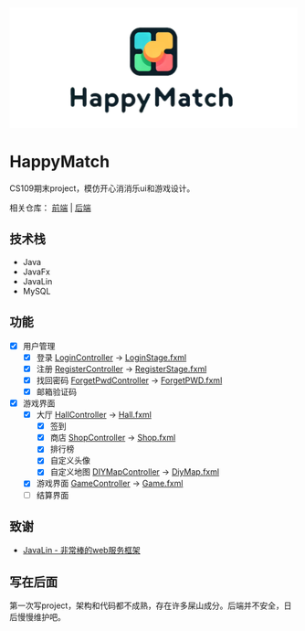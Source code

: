 
![Logo](./img/logo.png)


# HappyMatch


CS109期末project，模仿开心消消乐ui和游戏设计。

相关仓库： [前端](https://github.com/xcipHanD/happyMatch) | [后端](https://github.com/xcipHanD/happyMatchServer)


## 技术栈
  - Java
  - JavaFx
  - JavaLin
  - MySQL

## 功能

- [x] 用户管理
	- [x] 登录 [LoginController](src\main\java\asia\sustech\happymatch\Login\LoginController.java) -> [LoginStage.fxml](src\main\resources\LoginStage.fxml)
	- [x] 注册 [RegisterController](src\main\java\asia\sustech\happymatch\Login\RegisterController.java) -> [RegisterStage.fxml](src\main\resources\RegisterStage.fxml)
	- [x] 找回密码 [ForgetPwdController](src\main\java\asia\sustech\happymatch\Login\ForgetPwdController.java) -> [ForgetPWD.fxml](src\main\resources\ForgetPWD.fxml)
	- [x] 邮箱验证码
- [x] 游戏界面
	- [x] 大厅 [HallController]([Title](src/main/java/asia/sustech/happymatch/Hall/HallController.java)) -> [Hall.fxml](src\main\resources\Hall.fxml)
		- [x] 签到
		- [x] 商店 [ShopController](src\main\java\asia\sustech\happymatch\Hall\ShopController.java) -> [Shop.fxml](src\main\resources\Shop.fxml)
		- [x] 排行榜
		- [x] 自定义头像
		- [x] 自定义地图 [DIYMapController](src\main\java\asia\sustech\happymatch\DIYMap\DIYMapController.java) -> [DiyMap.fxml](src\main\resources\DiyMap.fxml)
	- [x] 游戏界面 [GameController](src\main\java\asia\sustech\happymatch\GameController\GameController.java) -> [Game.fxml](src\main\resources\Game.fxml)
	- [ ] 结算界面

## 致谢
 - [JavaLin - 非常棒的web服务框架](https://javalin.io/)

## 写在后面
第一次写project，架构和代码都不成熟，存在许多屎山成分。后端并不安全，日后慢慢维护吧。